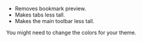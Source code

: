 - Removes bookmark preview.
- Makes tabs less tall.
- Makes the main toolbar less tall.

You might need to change the colors for your theme.
